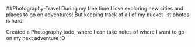##Photography-Travel
During my free time I love exploring new cities and places to go on adventures! But keeping track of all of my bucket list photos is hard!

Created a Photography todo, where I can take notes of where I want to go on my next adventure :D